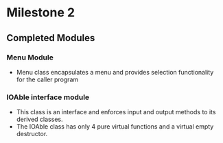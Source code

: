 # Milestone 2
## Completed Modules
### Menu Module
* Menu class encapsulates a menu and provides selection functionality for the caller program
### IOAble interface module


* This class is an interface and enforces input and output methods to its derived classes.
* The IOAble class has only 4 pure virtual functions and a virtual empty destructor.
